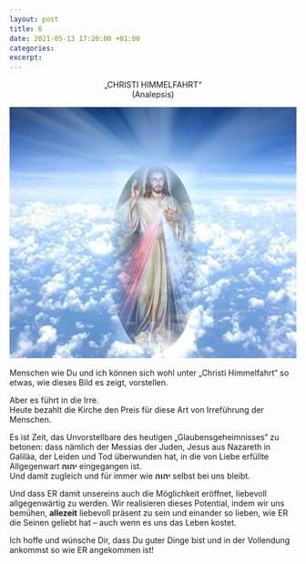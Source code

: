 ```yaml
---
layout: post
title: 6
date: 2021-05-13 17:20:00 +01:00
categories: 
excerpt: 
---
```


<p align="center">„CHRISTI HIMMELFAHRT“<br/>(Analepsis)</p>

![Christi Himmelfahrt](../images/6.jpg "Christi Himmelfahrt")

Menschen wie Du und ich können sich wohl unter „Christi Himmelfahrt“ so etwas, wie dieses Bild es zeigt, vorstellen.

Aber es führt in die Irre.\
Heute bezahlt die Kirche den Preis für diese Art von Irreführung der Menschen.

Es ist Zeit, das Unvorstellbare des heutigen „Glaubensgeheimnisses“ zu betonen: dass nämlich der Messias der Juden, Jesus aus Nazareth in Galiläa, der Leiden und Tod überwunden hat, in die von Liebe erfüllte Allgegenwart  **יהוה** eingegangen ist.\
Und damit zugleich und für immer wie **יהוה** selbst bei uns bleibt.

Und dass ER damit unsereins auch die Möglichkeit eröffnet, liebevoll allgegenwärtig zu werden. Wir realisieren dieses Potential, indem wir uns bemühen, **allezeit** liebevoll präsent zu sein und einander so lieben, wie ER die Seinen geliebt hat – auch wenn es uns das Leben kostet.

Ich hoffe und wünsche Dir, dass Du guter Dinge bist und in der Vollendung ankommst so wie ER angekommen ist!
